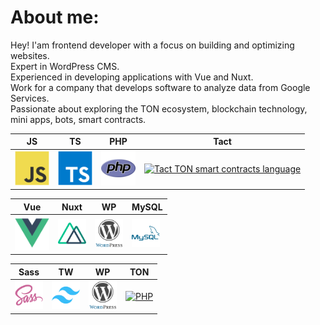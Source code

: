 # About me:

Hey! I'am frontend developer with a focus on building and optimizing websites.<br>
Expert in WordPress CMS.<br>
Experienced in developing applications with Vue and Nuxt.<br>
Work for a company that develops software to analyze data from Google Services.<br>
Passionate about exploring the TON ecosystem, blockchain technology, mini apps, bots, smart contracts.<br>

<table>
  <thead>
    <tr>
    <th>JS</th>      
    <th>TS</th>      
    <th>PHP</th>      
    <th>Tact</th>      
    </tr>
  </thead>
  <tbody>
    <tr>      
      <td>
        <a target="_blank" rel="noopener noreferrer" href="https://github.com/devicons/devicon/blob/master/icons/javascript/javascript-original.svg">
          <img src="https://github.com/devicons/devicon/raw/master/icons/javascript/javascript-original.svg" title="JavaScript" alt="JavaScript" width="55" height="55" style="max-width: 100%;">
        </a>
      </td>      
      <td>
        <a target="_blank" rel="noopener noreferrer" href="https://github.com/devicons/devicon/blob/master/icons/typescript/typescript-original.svg">
          <img src="https://github.com/devicons/devicon/blob/master/icons/typescript/typescript-original.svg" title="Typescript" alt="Typescript" width="55" height="55" style="max-width: 100%;">
        </a>
      </td>
      <td>
        <a target="_blank" rel="noopener noreferrer" href="https://github.com/devicons/devicon/blob/master/icons/php/php-original.svg">
          <img src="https://github.com/devicons/devicon/blob/master/icons/php/php-original.svg" title="PHP" alt="PHP" width="55" height="55" style="max-width: 100%;">
        </a>
      </td>
      <td>
        <a target="_blank" rel="noopener noreferrer" href="https://avatars.githubusercontent.com/u/104382459?s=200&v=4">
          <img src="https://avatars.githubusercontent.com/u/104382459?s=200&v=4" title="Tact TON smart contracts language" alt="Tact TON smart contracts language" width="55" height="55" style="max-width: 100%;">
        </a>
      </td>
    </tr>
  </tbody>
</table>

<table>
  <thead>
    <tr>
    <th>Vue</th>      
    <th>Nuxt</th>      
    <th>WP</th>      
    <th>MySQL</th>      
    </tr>
  </thead>
  <tbody>
    <tr>      
      <td>
        <a target="_blank" rel="noopener noreferrer" href="https://github.com/devicons/devicon/blob/master/icons/vuejs/vuejs-original.svg">
          <img src="https://github.com/devicons/devicon/blob/master/icons/vuejs/vuejs-original.svg" title="Vue" alt="Vue" width="55" height="55" style="max-width: 100%;">
        </a>
      </td>      
      <td>
        <a target="_blank" rel="noopener noreferrer" href="https://github.com/devicons/devicon/blob/master/icons/nuxtjs/nuxtjs-original.svg">
          <img src="https://github.com/devicons/devicon/blob/master/icons/nuxtjs/nuxtjs-original.svg" title="Nuxt" alt="Nuxt" width="45" height="45" style="max-width: 100%;">
        </a>
      </td>
      <td>
        <a target="_blank" rel="noopener noreferrer" href="https://github.com/devicons/devicon/blob/master/icons/wordpress/wordpress-original.svg">
          <img src="https://github.com/devicons/devicon/blob/master/icons/wordpress/wordpress-original.svg" title="WordPress CMS" alt="WordPress CMS" width="45" height="45" style="max-width: 100%;">
        </a>
      </td>
      <td>
        <a target="_blank" rel="noopener noreferrer" href="https://github.com/devicons/devicon/blob/master/icons/mysql/mysql-plain-wordmark.svg">
          <img src="https://github.com/devicons/devicon/blob/master/icons/mysql/mysql-plain-wordmark.svg" title="MySQL" alt="MySQL" width="45" height="45" style="max-width: 100%;">
        </a>
      </td>
    </tr>
  </tbody>
</table>

<table>
  <thead>
    <tr>
    <th>Sass</th>      
    <th>TW</th>      
    <th>WP</th>      
    <th>TON</th>      
    </tr>
  </thead>
  <tbody>
    <tr>      
      <td>
        <a target="_blank" rel="noopener noreferrer" href="https://github.com/devicons/devicon/blob/master/icons/sass/sass-original.svg">
          <img src="https://github.com/devicons/devicon/blob/master/icons/sass/sass-original.svg" title="Sass" alt="Sass" width="45" height="45" style="max-width: 100%;">
        </a>
      </td>      
      <td>
        <a target="_blank" rel="noopener noreferrer" href="https://github.com/devicons/devicon/blob/master/icons/tailwindcss/tailwindcss-original.svg">
          <img src="https://github.com/devicons/devicon/blob/master/icons/tailwindcss/tailwindcss-original.svg" title="Tailwind" alt="Tailwind" width="45" height="45" style="max-width: 100%;">
        </a>
      </td>
      <td>
        <a target="_blank" rel="noopener noreferrer" href="https://github.com/devicons/devicon/blob/master/icons/wordpress/wordpress-original.svg">
          <img src="https://github.com/devicons/devicon/blob/master/icons/wordpress/wordpress-original.svg" title="PHP" alt="PHP" width="45" height="45" style="max-width: 100%;">
        </a>
      </td>
      <td>
        <a target="_blank" rel="noopener noreferrer" href="https://cryptologos.cc/logos/toncoin-ton-logo.png?v=032">
          <img src="https://cryptologos.cc/logos/toncoin-ton-logo.png?v=032" title="PHP" alt="PHP" width="45" height="45" style="max-width: 100%;">
        </a>
      </td>
    </tr>
  </tbody>
</table>
